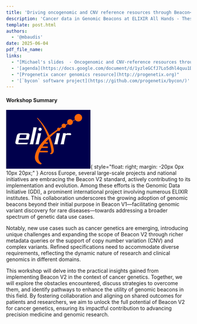 ```yaml
---
title: 'Driving oncogenomic and CNV reference resources through Beacon<br/>Data Discovery :: Data Sharing :: Analysis Support'
description: 'Cancer data in Genomic Beacons at ELIXIR All Hands - Thessaloniki June 2025'
template: post.html 
authors:
  - '@mbaudis'
date: 2025-06-04
pdf_file_name:
links:
  - "[Michael's slides  - Oncogenomic and CNV-reference resources through Beacon](__pdf_repo_url__/pdf/2025-06-04___Michael-Baudis__Driving-oncogenomic-and-CNV-reference-resources-through-Beacon__ELIXIR-AHM.pdf)"
  - '[agenda](https://docs.google.com/document/d/1yzleGCfJ7Lo5dhl4quu1DfXM0VyeeVk43cYfZGa1QdM/edit?tab=t.0#heading=h.306gbb7w1q9d)'
  - "[Progenetix cancer genomics resource](http://progenetix.org)"
  - '[`bycon` software project](https://github.com/progenetix/bycon/)'
---
```



#### Workshop Summary

![ELIXIR logo](/img/elixir-dark-background-230x160.png){ style="float: right; margin: -20px 0px 10px 20px;" }
Across Europe, several large-scale projects and national initiatives are embracing the Beacon V2 standard, actively contributing to its implementation and evolution. Among these efforts is the Genomic Data Initiative (GDI), a prominent international project involving numerous ELIXIR institutes. This collaboration underscores the growing adoption of genomic beacons beyond their initial purpose in Beacon V1—facilitating genomic variant discovery for rare diseases—towards addressing a broader spectrum of genetic data use cases.

<!--more-->

Notably, new use cases such as cancer genetics are emerging, introducing unique challenges and expanding the scope of Beacon V2 through richer metadata queries or the support of copy number variation (CNV) and complex variants. Refined specifications need to accommodate diverse requirements, reflecting the dynamic nature of research and clinical genomics in different domains.

This workshop will delve into the practical insights gained from implementing Beacon V2 in the context of cancer genetics. Together, we will explore the obstacles encountered, discuss strategies to overcome them, and identify pathways to enhance the utility of genomic beacons in this field. By fostering collaboration and aligning on shared outcomes for patients and researchers, we aim to unlock the full potential of Beacon V2 for cancer genetics, ensuring its impactful contribution to advancing precision medicine and genomic research.


